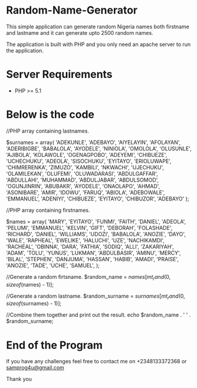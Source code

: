 # Random-Name-Generator

This simple application can generate random Nigeria names both firstname and lastname and it can generate upto 2500 random names.

The application is built with PHP and you only need an apache server to run the application.
# Server Requirements

- PHP >= 5.1

# Below is the code

//PHP array containing lastnames.

$surnames = array(
    'ADEKUNLE',
	'ADEBAYO',
	'AIYELAYIN',
	'AFOLAYAN',
	'ADERIBIGBE',
	'BABALOLA',
	'AYODELE',
	'NINIOLA',
	'OMOLOLA',
	'OLUSUNLE',
	'AJIBOLA',
	'KOLAWOLE',
	'OGENAGPOBO',
	'ADEYEMI',
	'CHIBUEZE',
	'UCHECHUKU',
	'ADEOLA',
	'SISOCHUKU',
	'EYITAYO',
	'ERIOLUWAPE',
	'CHIMRERENKA',
	'ZIMUZO',
	'KAMBILI',
	'NKWACHI',
	'UJECHUKU',
	'OLAMILEKAN',
	'OLUFEMI',
	'OLUWADARASI',
	'ABDULGAFFAR',
	'ABDULLAHI',
	'MUHAMMAD',
	'ABDULJABAR',
	'ABDULSOMOD',
	'OGUNJINRIN',
	'ABUBAKR',
	'AYODELE',
	'ONAOLAPO',
	'AHMAD',
	'ASONIBARE',
	'AMIR',
	'IDOWU',
	'FARUQ',
	'ABIOLA',
	'ADEBOWALE',
	'EMMANUEL',
	'ADENIYI',
	'CHIBUEZE',
	'EYITAYO',
	'CHIBUZOR',
	'ADEBAYO'
);

//PHP array containing firstnames.

$names = array(
    'MARY',
	'EYITAYO',
	'FUNMI',
	'FAITH',
	'DANIEL',
	'ADEOLA',
	'PELUMI',
	'EMMANUEL',
	'KELVIN',
	'GIFT',
	'DEBORAH',
	'FOLASHADE',
	'RICHARD',
	'DANIEL',
	'WILLIAMS',
	'UDOZI',
	'BABALOLA',
	'ANOZIE',
	'DAYO',
	'WALE',
	'RAPHEAL',
	'EWELIKE',
	'HALUCHI',
	'UZE',
	'NACHIKAMDI',
	'RACHEAL',
	'OBINNA',
	'DARA',
	'FATHIA',
	'SODIQ',
	'ALLI',
	'ZAKARIYAH',
	'ADAM',
	'TOLU',
	'YUNUS',
	'LUKMAN',
	'ABDULBASIR',
	'AMINU',
	'MERCY',
	'BILAL',
	'STEPHEN',
	'DANJUMA',
	'HASSAN',
	'HABIB',
	'AMADI',
	'PRAISE',
	'ANOZIE',
	'TADE',
	'UCHE',
	'SAMUEL',
);

//Generate a random firtsname.
$random_name = $names[mt_rand(0, sizeof($names) - 1)];

//Generate a random lastname.
$random_surname = $surnames[mt_rand(0, sizeof($surnames) - 1)];

//Combine them together and print out the result.
echo $random_name . ' ' . $random_surname;

# End of the Program

If you have any challenges feel free to contact me on
+2348133372368 or samprog4u@gmail.com

Thank you
